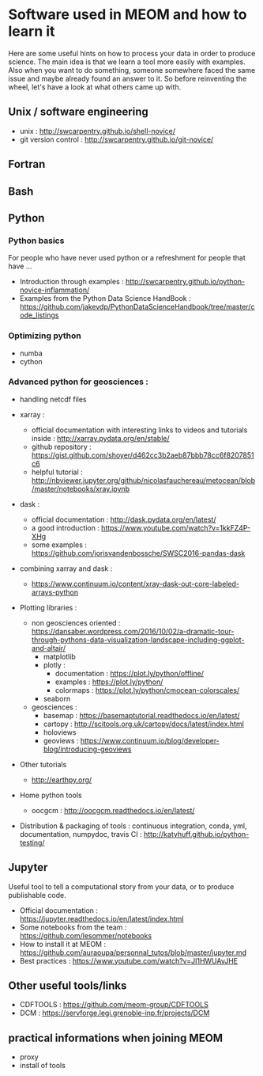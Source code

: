 # Software used  in MEOM and how to learn it

Here are some useful hints on how to process your data in order to produce science.
The main idea is that we learn a tool more easily with examples.
Also when you want to do something, someone somewhere faced the same issue and maybe already found an answer to it.
So before reinventing the wheel, let's have a look at what others came up with.


## Unix / software engineering
* unix : http://swcarpentry.github.io/shell-novice/
* git version control : http://swcarpentry.github.io/git-novice/

## Fortran

## Bash

## Python

### Python basics 
For people who have never used python or a refreshment for people that have ...

  * Introduction through examples : http://swcarpentry.github.io/python-novice-inflammation/
  * Examples from the Python Data Science HandBook : https://github.com/jakevdp/PythonDataScienceHandbook/tree/master/code_listings

### Optimizing python
  * numba
  * cython

### Advanced python for geosciences :

  * handling netcdf files
  * xarray : 
    * official documentation with interesting links to videos and tutorials inside : http://xarray.pydata.org/en/stable/
    * github repository : https://gist.github.com/shoyer/d462cc3b2aeb87bbb78cc6f8207851c6
    * helpful tutorial : http://nbviewer.jupyter.org/github/nicolasfauchereau/metocean/blob/master/notebooks/xray.ipynb
  * dask :
    * official documentation : http://dask.pydata.org/en/latest/
    * a good introduction : https://www.youtube.com/watch?v=1kkFZ4P-XHg
    * some examples : https://github.com/jorisvandenbossche/SWSC2016-pandas-dask
  * combining xarray and dask :
    * https://www.continuum.io/content/xray-dask-out-core-labeled-arrays-python

  * Plotting libraries :
    * non geosciences oriented : https://dansaber.wordpress.com/2016/10/02/a-dramatic-tour-through-pythons-data-visualization-landscape-including-ggplot-and-altair/
      * matplotlib
      * plotly :
         * documentation : https://plot.ly/python/offline/
         * examples : https://plot.ly/python/
         * colormaps : https://plot.ly/python/cmocean-colorscales/
      * seaborn
    * geosciences :
      * basemap : https://basemaptutorial.readthedocs.io/en/latest/
      * cartopy : http://scitools.org.uk/cartopy/docs/latest/index.html
      * holoviews
      * geoviews : https://www.continuum.io/blog/developer-blog/introducing-geoviews

  * Other tutorials
      * http://earthpy.org/
      
  * Home python tools
      * oocgcm : http://oocgcm.readthedocs.io/en/latest/

  * Distribution & packaging of tools : continuous integration, conda, yml, documentation, numpydoc, travis CI : http://katyhuff.github.io/python-testing/

## Jupyter
Useful tool to tell a computational story from your data, or to produce publishable code.

  * Official documentation : https://jupyter.readthedocs.io/en/latest/index.html
  * Some notebooks from the team : https://github.com/lesommer/notebooks
  * How to install it at MEOM : https://github.com/auraoupa/personnal_tutos/blob/master/jupyter.md
  * Best practices : https://www.youtube.com/watch?v=JI1HWUAyJHE

## Other useful tools/links
  * CDFTOOLS : https://github.com/meom-group/CDFTOOLS
  * DCM : https://servforge.legi.grenoble-inp.fr/projects/DCM
  


## practical informations when joining MEOM
  * proxy
  * install of tools
